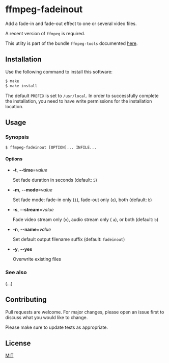 # ffmpeg-fadeinout

Add a fade-in and fade-out effect to one or several video files.

A recent version of `ffmpeg` is required.

This utlity is part of the bundle `ffmpeg-tools` documented [here](../README.md).

## Installation

Use the following command to install this software:

```bash
$ make
$ make install
```

The default `PREFIX` is set to `/usr/local`.  In order to successfully complete the installation, you need to have write permissions for the installation location.

## Usage

### Synopsis

```console
$ ffmpeg-fadeinout [OPTION]... INFILE...
```

#### Options

- **-t**, **--time**=_value_
  
  Set fade duration in seconds (default: `5`)

- **-m**, **--mode**=_value_
  
  Set fade mode: fade-in only (`i`), fade-out only (`o`), both (default: `b`)

- **-s**, **--stream**=_value_
  
  Fade video stream only (`v`), audio stream only ( `a`), or both (default: `b`)

- **-n**, **--name**=_value_
  
  Set default output filename suffix (default: `fadeinout`)

- **-y**, **--yes**
  
  Overwrite existing files

### See also

(...)

## Contributing

Pull requests are welcome. For major changes, please open an issue first to discuss what you would like to change.

Please make sure to update tests as appropriate.

## License

[MIT](https://choosealicense.com/licenses/mit/)
